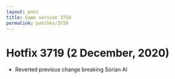 ```yaml
---
layout: post
title: Game version 3719
permalink: patches/3719
---
```


# Hotfix 3719 (2 December, 2020)

- Reverted previous change breaking Sorian AI
